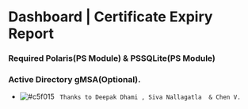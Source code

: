 ﻿# Dashboard | Certificate Expiry Report
 ###  Required Polaris(PS Module) & PSSQLite(PS Module)
 ###  Active Directory gMSA(Optional).  
- ![#c5f015](https://placehold.it/15/c5f015/000000?text=+) ` Thanks to Deepak Dhami , Siva Nallagatla  & Chen V.`

